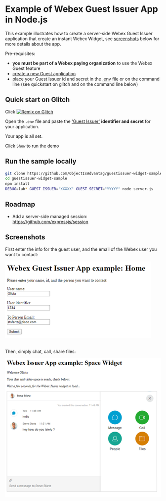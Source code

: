 # Example of Webex Guest Issuer App in Node.js

This example illustrates how to create a server-side Webex Guest Issuer application that create an instant Webex Widget, see [screenshots](#screenshots) below for more details about the app.

Pre-requisites:
- **you must be part of a Webex paying organization** to use the Webex Guest feature
- [create a new Guest application](https://developer.webex.com/my-apps/new/guest-issuer)
- place your Guest Issuer id and secret in the [.env](./env#L15) file or on the command line (see quickstart on glitch and on the command line below)


## Quick start on Glitch

Click [![Remix on Glitch](https://cdn.glitch.com/2703baf2-b643-4da7-ab91-7ee2a2d00b5b%2Fremix-button.svg)](https://glitch.com/edit/#!/import/github/ObjectIsAdvantag/guestissuer-widget-sample)

Open the `.env` file and paste the ['Guest Issuer'](https://developer.webex.com/docs/guest-issuer) **identifier and secret** for your application.

Your app is all set.

Click `Show` to run the demo


## Run the sample locally

``` bash
git clone https://github.com/ObjectIsAdvantag/guestissuer-widget-sample
cd guestissuer-widget-sample
npm install
DEBUG=lab* GUEST_ISSUER="XXXXX" GUEST_SECRET="YYYYY" node server.js
```


## Roadmap

- Add a server-side managed session: https://github.com/expressjs/session


## Screenshots

First enter the info for the guest user, and the email of the Webex user you want to contact:

![](./docs/demo_home.png)
<br/>
<br/>

Then, simply chat, call, share files:

![](./docs/demo_widget.png)
